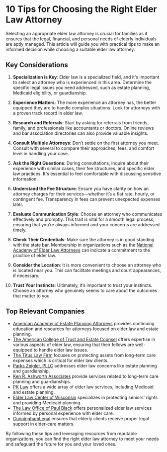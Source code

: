 # 10 Tips for Choosing the Right Elder Law Attorney

Selecting an appropriate elder law attorney is crucial for families as it ensures that the legal, financial, and personal needs of elderly individuals are aptly managed. This article will guide you with practical tips to make an informed decision while choosing a suitable elder law attorney.

## Key Considerations

1. **Specialization is Key**: Elder law is a specialized field, and it's important to select an attorney who is experienced in this area. Determine the specific legal issues you need addressed, such as estate planning, Medicaid eligibility, or guardianship.

2. **Experience Matters**: The more experience an attorney has, the better equipped they are to handle complex situations. Look for attorneys with a proven track record in elder law.

3. **Research and Referrals**: Start by asking for referrals from friends, family, and professionals like accountants or doctors. Online reviews and bar association directories can also provide valuable insights.

4. **Consult Multiple Attorneys**: Don’t settle on the first attorney you meet. Consult with several to compare their approaches, fees, and comfort level in handling your case.

5. **Ask the Right Questions**: During consultations, inquire about their experience with similar cases, their fee structures, and specific elder law practices. It's essential to feel comfortable with discussing sensitive information.

6. **Understand the Fee Structure**: Ensure you have clarity on how an attorney charges for their services—whether it’s a flat rate, hourly, or contingent fee. Transparency in fees can prevent unexpected expenses later.

7. **Evaluate Communication Style**: Choose an attorney who communicates effectively and promptly. This trait is vital for a smooth legal process, ensuring that you’re always informed and your concerns are addressed timely.

8. **Check Their Credentials**: Make sure the attorney is in good standing with the state bar. Membership in organizations such as the [National Academy of Elder Law Attorneys](NAELA) can indicate a commitment to the practice of elder law.

9. **Consider the Location**: It is more convenient to choose an attorney who is located near you. This can facilitate meetings and court appearances, if necessary.

10. **Trust Your Instincts**: Ultimately, it’s important to trust your instincts. Choose an attorney who genuinely seems to care about the outcomes that matter to you.

## Top Relevant Companies

- [American Academy of Estate Planning Attorneys](/dir/american_academy_of_estate_planning_attorneys) provides continuing education and resources for attorneys focused on elder law and estate planning. 
- [The American College of Trust and Estate Counsel](/dir/the_american_college_of_trust_and_estate_counsel) offers expertise in various aspects of elder law, ensuring that their fellows are well-equipped to handle elder law issues.
- [The Titus Law Firm](/dir/the_titus_law_firm) focuses on protecting assets from long-term care expenses which is critical for elder law clients.
- [Parks Zeigler, PLLC](/dir/parks_zeigler_pllc) addresses elder law concerns like estate planning and guardianship.
- [Ken R. Ashworth Associates](/dir/ken_r_ashworth_associates) provide services related to long-term care planning and guardianships.
- [PK Law](/dir/pk_law) offers a wide array of elder law services, including Medicaid and estate planning.
- [Elder Law Center of Wisconsin](/dir/elder_law_center_of_wisconsin) specializes in protecting seniors' rights and providing Medicaid planning.
- [The Law Office of Paul Black](/dir/the_law_office_of_paul_black) offers personalized elder law services informed by personal experience with elder care.
- [CunninghamLegal](/dir/cunninghamlegal) ensures that elderly clients receive proper legal support in elder-care matters.

By following these tips and leveraging resources from reputable organizations, you can find the right elder law attorney to meet your needs and safeguard the future for you and your loved ones.